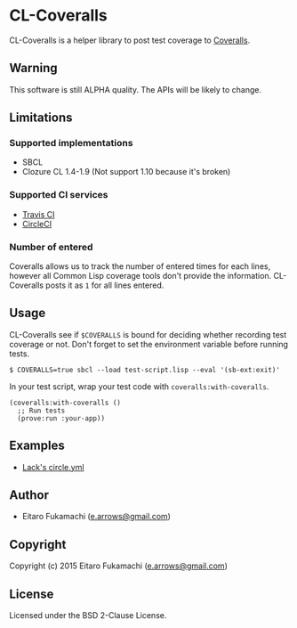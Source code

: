 # CL-Coveralls

CL-Coveralls is a helper library to post test coverage to [Coveralls](https://coveralls.io).

## Warning

This software is still ALPHA quality. The APIs will be likely to change.

## Limitations

### Supported implementations

* SBCL
* Clozure CL 1.4-1.9 (Not support 1.10 because it's broken)

### Supported CI services

* [Travis CI](https://travis-ci.org)
* [CircleCI](https://circleci.com)

### Number of entered

Coveralls allows us to track the number of entered times for each lines, however all Common Lisp coverage tools don't provide the information. CL-Coveralls posts it as `1` for all lines entered.

## Usage

CL-Coveralls see if `$COVERALLS` is bound for deciding whether recording test coverage or not. Don't forget to set the environment variable before running tests.

```
$ COVERALLS=true sbcl --load test-script.lisp --eval '(sb-ext:exit)'
```

In your test script, wrap your test code with `coveralls:with-coveralls`.

```common-lisp
(coveralls:with-coveralls ()
  ;; Run tests
  (prove:run :your-app))
```

## Examples

* [Lack's circle.yml](https://github.com/fukamachi/lack/blob/master/circle.yml)

## Author

* Eitaro Fukamachi (e.arrows@gmail.com)

## Copyright

Copyright (c) 2015 Eitaro Fukamachi (e.arrows@gmail.com)

## License

Licensed under the BSD 2-Clause License.
